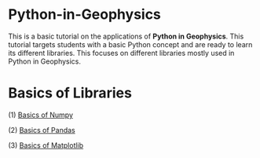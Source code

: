 # Python-in-Geophysics
This is a basic tutorial on the applications of **Python in Geophysics**. This tutorial targets students with a basic Python concept and are ready to learn its different libraries. This focuses on different libraries mostly used in Python in Geophysics.

# Basics of Libraries
(1) [Basics of Numpy](https://github.com/Arnab14999/Python-in-Geophysics/blob/main/Basics%20of%20Libraries/Numpy.ipynb)

(2) [Basics of Pandas](https://github.com/Arnab14999/Python-in-Geophysics/blob/main/Basics%20of%20Libraries/Pandas.ipynb)

(3) [Basics of Matplotlib](https://github.com/Arnab14999/Python-in-Geophysics/blob/main/Basics%20of%20Libraries/Matplotlib.ipynb)
